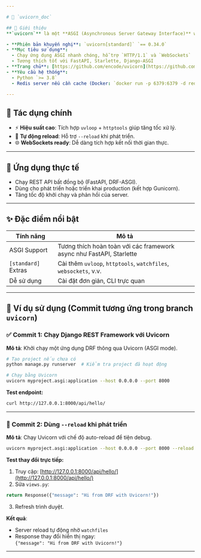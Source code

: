```yaml
---

# 📘 `uvicorn_doc`

## 🚀 Giới thiệu  
**`uvicorn`** là một **ASGI (Asynchronous Server Gateway Interface)** web server dành cho Python, được tối ưu hóa cho các ứng dụng bất đồng bộ hiệu suất cao. Trong các dự án REST API sử dụng **Django REST Framework (DRF)**, `uvicorn` có thể chạy độc lập hoặc kết hợp với **Gunicorn** trong môi trường production.

- **Phiên bản khuyến nghị**: `uvicorn[standard]` `== 0.34.0`  
- **Mục tiêu sử dụng**:  
  - Chạy ứng dụng ASGI nhanh chóng, hỗ trợ `HTTP/1.1` và `WebSockets`
  - Tương thích tốt với FastAPI, Starlette, Django-ASGI  
- **Trang chủ**: [https://github.com/encode/uvicorn](https://github.com/encode/uvicorn)
- **Yêu cầu hệ thống**:
  - Python `>= 3.8`
  - Redis server nếu cần cache (Docker: `docker run -p 6379:6379 -d redis`)

---
```


## 🎯 Tác dụng chính
- ⚡ **Hiệu suất cao**: Tích hợp `uvloop` + `httptools` giúp tăng tốc xử lý.
- 🔁 **Tự động reload**: Hỗ trợ `--reload` khi phát triển.
- 🌐 **WebSockets ready**: Dễ dàng tích hợp kết nối thời gian thực.

---

## 📌 Ứng dụng thực tế
- Chạy REST API bất đồng bộ (FastAPI, DRF-ASGI).
- Dùng cho phát triển hoặc triển khai production (kết hợp Gunicorn).
- Tăng tốc độ khởi chạy và phản hồi của server.

---

## ✨ Đặc điểm nổi bật
| Tính năng                     | Mô tả                                                                 |
|-----------------------------|----------------------------------------------------------------------|
| ASGI Support                 | Tương thích hoàn toàn với các framework async như FastAPI, Starlette |
| `[standard]` Extras         | Cài thêm `uvloop`, `httptools`, `watchfiles`, `websockets`, v.v.    |
| Dễ sử dụng                  | Cài đặt đơn giản, CLI trực quan                                     |

---

## 🧪 Ví dụ sử dụng (Commit tương ứng trong branch `uvicorn`)

### ✅ Commit 1: Chạy Django REST Framework với Uvicorn
**Mô tả**: Khởi chạy một ứng dụng DRF thông qua Uvicorn (ASGI mode).

```bash
# Tạo project nếu chưa có
python manage.py runserver  # Kiểm tra project đã hoạt động

# Chạy bằng Uvicorn
uvicorn myproject.asgi:application --host 0.0.0.0 --port 8000
```

**Test endpoint:**
```bash
curl http://127.0.0.1:8000/api/hello/
```

---

### 🔁 Commit 2: Dùng `--reload` khi phát triển
**Mô tả**: Chạy Uvicorn với chế độ auto-reload để tiện debug.

```bash
uvicorn myproject.asgi:application --host 0.0.0.0 --port 8000 --reload
```

**Test thay đổi trực tiếp:**
1. Truy cập: [http://127.0.0.1:8000/api/hello/](http://127.0.0.1:8000/api/hello/)
2. Sửa `views.py`:
```python
return Response({"message": "Hi from DRF with Uvicorn!"})
```
3. Refresh trình duyệt.

**Kết quả**:
- Server reload tự động nhờ `watchfiles`
- Response thay đổi hiển thị ngay:  
  `{"message": "Hi from DRF with Uvicorn!"}`

---